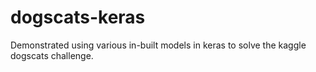# dogscats-keras
Demonstrated using various in-built models in keras to solve the kaggle dogscats challenge.
